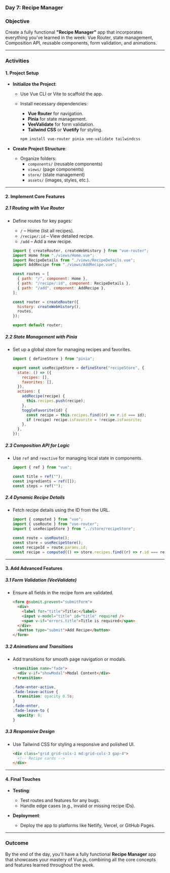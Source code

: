 ### **Day 7: Recipe Manager**

### **Objective**

Create a fully functional **"Recipe Manager"** app that incorporates everything you've learned in the week: Vue Router, state management, Composition API, reusable components, form validation, and animations.

---

### **Activities**

#### **1. Project Setup**

- **Initialize the Project**:

  - Use Vue CLI or Vite to scaffold the app.
  - Install necessary dependencies:

    - **Vue Router** for navigation.
    - **Pinia** for state management.
    - **VeeValidate** for form validation.
    - **Tailwind CSS** or **Vuetify** for styling.

    ```bash
    npm install vue-router pinia vee-validate tailwindcss
    ```

- **Create Project Structure**:
  - Organize folders:
    - `components/` (reusable components)
    - `views/` (page components)
    - `store/` (state management)
    - `assets/` (images, styles, etc.).

---

#### **2. Implement Core Features**

##### **2.1 Routing with Vue Router**

- Define routes for key pages:

  - `/` – Home (list all recipes).
  - `/recipe/:id` – View detailed recipe.
  - `/add` – Add a new recipe.

  ```javascript
  import { createRouter, createWebHistory } from "vue-router";
  import Home from "./views/Home.vue";
  import RecipeDetails from "./views/RecipeDetails.vue";
  import AddRecipe from "./views/AddRecipe.vue";

  const routes = [
    { path: "/", component: Home },
    { path: "/recipe/:id", component: RecipeDetails },
    { path: "/add", component: AddRecipe },
  ];

  const router = createRouter({
    history: createWebHistory(),
    routes,
  });

  export default router;
  ```

##### **2.2 State Management with Pinia**

- Set up a global store for managing recipes and favorites.

  ```javascript
  import { defineStore } from "pinia";

  export const useRecipeStore = defineStore("recipeStore", {
    state: () => ({
      recipes: [],
      favorites: [],
    }),
    actions: {
      addRecipe(recipe) {
        this.recipes.push(recipe);
      },
      toggleFavorite(id) {
        const recipe = this.recipes.find((r) => r.id === id);
        if (recipe) recipe.isFavorite = !recipe.isFavorite;
      },
    },
  });
  ```

##### **2.3 Composition API for Logic**

- Use `ref` and `reactive` for managing local state in components.

  ```javascript
  import { ref } from "vue";

  const title = ref("");
  const ingredients = ref([]);
  const steps = ref("");
  ```

##### **2.4 Dynamic Recipe Details**

- Fetch recipe details using the ID from the URL.

  ```javascript
  import { computed } from "vue";
  import { useRoute } from "vue-router";
  import { useRecipeStore } from "../store/recipeStore";

  const route = useRoute();
  const store = useRecipeStore();
  const recipeId = route.params.id;
  const recipe = computed(() => store.recipes.find((r) => r.id === recipeId));
  ```

---

#### **3. Add Advanced Features**

##### **3.1 Form Validation (VeeValidate)**

- Ensure all fields in the recipe form are validated.

  ```html
  <form @submit.prevent="submitForm">
    <div>
      <label for="title">Title:</label>
      <input v-model="title" id="title" required />
      <span v-if="errors.title">Title is required</span>
    </div>
    <button type="submit">Add Recipe</button>
  </form>
  ```

##### **3.2 Animations and Transitions**

- Add transitions for smooth page navigation or modals.

  ```html
  <transition name="fade">
    <div v-if="showModal">Modal Content</div>
  </transition>
  ```

  ```css
  .fade-enter-active,
  .fade-leave-active {
    transition: opacity 0.5s;
  }
  .fade-enter,
  .fade-leave-to {
    opacity: 0;
  }
  ```

##### **3.3 Responsive Design**

- Use Tailwind CSS for styling a responsive and polished UI.

  ```html
  <div class="grid grid-cols-1 md:grid-cols-3 gap-4">
    <!-- Recipe cards -->
  </div>
  ```

---

#### **4. Final Touches**

- **Testing**:

  - Test routes and features for any bugs.
  - Handle edge cases (e.g., invalid or missing recipe IDs).

- **Deployment**:
  - Deploy the app to platforms like Netlify, Vercel, or GitHub Pages.

---

### **Outcome**

By the end of the day, you'll have a fully functional **Recipe Manager** app that showcases your mastery of Vue.js, combining all the core concepts and features learned throughout the week.
